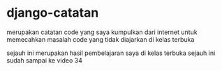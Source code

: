 # django-catatan
merupakan catatan code yang saya kumpulkan dari internet untuk memecahkan masalah code yang tidak diajarkan di kelas terbuka

sejauh ini merupakan hasil pembelajaran saya di kelas terbuka
sejauh ini sudah sampai ke video 34

